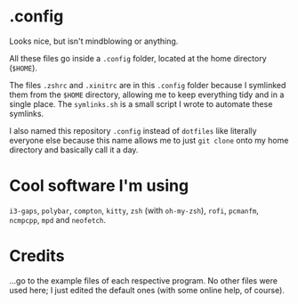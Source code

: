 # .config
Looks nice, but isn't mindblowing or anything.

All these files go inside a `.config` folder, located at the home directory (`$HOME`).

The files `.zshrc` and `.xinitrc` are in this `.config` folder because I symlinked them from the `$HOME` directory,
allowing me to keep everything tidy and in a single place. The `symlinks.sh` is a small script I wrote to automate
these symlinks.


I also named this repository `.config` instead of `dotfiles` like literally everyone else because this name allows
me to just `git clone` onto my home directory and basically call it a day.


# Cool software I'm using
`i3-gaps`, `polybar`, `compton`, `kitty`, `zsh` (with `oh-my-zsh`), `rofi`, `pcmanfm`, `ncmpcpp`, `mpd` and `neofetch`.


# Credits
...go to the example files of each respective program. No other files were used here; I just edited the default ones
(with some online help, of course).

